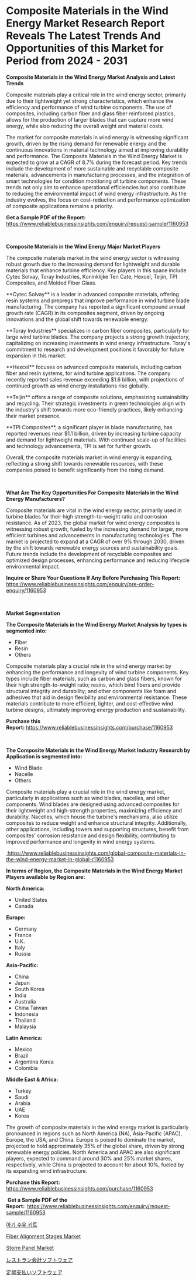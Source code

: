 <p><h1>Composite Materials in the Wind Energy Market Research Report Reveals The Latest Trends And Opportunities of this Market for Period from 2024 - 2031</h1></p><p><strong>Composite Materials in the Wind Energy Market Analysis and Latest Trends</strong></p>
<p><p>Composite materials play a critical role in the wind energy sector, primarily due to their lightweight yet strong characteristics, which enhance the efficiency and performance of wind turbine components. The use of composites, including carbon fiber and glass fiber reinforced plastics, allows for the production of larger blades that can capture more wind energy, while also reducing the overall weight and material costs.</p><p>The market for composite materials in wind energy is witnessing significant growth, driven by the rising demand for renewable energy and the continuous innovations in material technology aimed at improving durability and performance. The Composite Materials in the Wind Energy Market is expected to grow at a CAGR of 8.7% during the forecast period. Key trends include the development of more sustainable and recyclable composite materials, advancements in manufacturing processes, and the integration of smart technologies for condition monitoring of turbine components. These trends not only aim to enhance operational efficiencies but also contribute to reducing the environmental impact of wind energy infrastructure. As the industry evolves, the focus on cost-reduction and performance optimization of composite applications remains a priority.</p></p>
<p><strong>Get a Sample PDF of the Report:&nbsp;</strong> <a href="https://www.reliablebusinessinsights.com/enquiry/request-sample/1160953">https://www.reliablebusinessinsights.com/enquiry/request-sample/1160953</a></p>
<p>&nbsp;</p>
<p><strong>Composite Materials in the Wind Energy Major Market Players</strong></p>
<p><p>The composite materials market in the wind energy sector is witnessing robust growth due to the increasing demand for lightweight and durable materials that enhance turbine efficiency. Key players in this space include Cytec Solvay, Toray Industries, Koninklijke Ten Cate, Hexcel, Teijin, TPI Composites, and Molded Fiber Glass.</p><p>**Cytec Solvay** is a leader in advanced composite materials, offering resin systems and prepregs that improve performance in wind turbine blade manufacturing. The company has reported a significant compound annual growth rate (CAGR) in its composites segment, driven by ongoing innovations and the global shift towards renewable energy.</p><p>**Toray Industries** specializes in carbon fiber composites, particularly for large wind turbine blades. The company projects a strong growth trajectory, capitalizing on increasing investments in wind energy infrastructure. Toray's commitment to research and development positions it favorably for future expansion in this market.</p><p>**Hexcel** focuses on advanced composite materials, including carbon fiber and resin systems, for wind turbine applications. The company recently reported sales revenue exceeding $1.6 billion, with projections of continued growth as wind energy installations rise globally.</p><p>**Teijin** offers a range of composite solutions, emphasizing sustainability and recycling. Their strategic investments in green technologies align with the industry's shift towards more eco-friendly practices, likely enhancing their market presence.</p><p>**TPI Composites**, a significant player in blade manufacturing, has reported revenues near $1.1 billion, driven by increasing turbine capacity and demand for lightweight materials. With continued scale-up of facilities and technology advancements, TPI is set for further growth.</p><p>Overall, the composite materials market in wind energy is expanding, reflecting a strong shift towards renewable resources, with these companies poised to benefit significantly from the rising demand.</p></p>
<p>&nbsp;</p>
<p><strong>What Are The Key Opportunities For Composite Materials in the Wind Energy Manufacturers?</strong></p>
<p><p>Composite materials are vital in the wind energy sector, primarily used in turbine blades for their high strength-to-weight ratio and corrosion resistance. As of 2023, the global market for wind energy composites is witnessing robust growth, fueled by the increasing demand for larger, more efficient turbines and advancements in manufacturing technologies. The market is projected to expand at a CAGR of over 9% through 2030, driven by the shift towards renewable energy sources and sustainability goals. Future trends include the development of recyclable composites and optimized design processes, enhancing performance and reducing lifecycle environmental impact.</p></p>
<p><strong>Inquire or Share Your Questions If Any Before Purchasing This Report:</strong> <a href="https://www.reliablebusinessinsights.com/enquiry/pre-order-enquiry/1160953">https://www.reliablebusinessinsights.com/enquiry/pre-order-enquiry/1160953</a></p>
<p>&nbsp;</p>
<p><strong>Market Segmentation</strong></p>
<p><strong>The Composite Materials in the Wind Energy Market Analysis by types is segmented into:</strong></p>
<p><ul><li>Fiber</li><li>Resin</li><li>Others</li></ul></p>
<p><p>Composite materials play a crucial role in the wind energy market by enhancing the performance and longevity of wind turbine components. Key types include fiber materials, such as carbon and glass fibers, known for their high strength-to-weight ratio; resins, which bind fibers and provide structural integrity and durability; and other components like foam and adhesives that aid in design flexibility and environmental resistance. These materials contribute to more efficient, lighter, and cost-effective wind turbine designs, ultimately improving energy production and sustainability.</p></p>
<p><strong>Purchase this Report:&nbsp;</strong><a href="https://www.reliablebusinessinsights.com/purchase/1160953">https://www.reliablebusinessinsights.com/purchase/1160953</a></p>
<p>&nbsp;</p>
<p><strong>The Composite Materials in the Wind Energy Market Industry Research by Application is segmented into:</strong></p>
<p><ul><li>Wind Blade</li><li>Nacelle</li><li>Others</li></ul></p>
<p><p>Composite materials play a crucial role in the wind energy market, particularly in applications such as wind blades, nacelles, and other components. Wind blades are designed using advanced composites for their lightweight and high-strength properties, maximizing efficiency and durability. Nacelles, which house the turbine's mechanisms, also utilize composites to reduce weight and enhance structural integrity. Additionally, other applications, including towers and supporting structures, benefit from composites' corrosion resistance and design flexibility, contributing to improved performance and longevity in wind energy systems.</p></p>
<p><a href="https://www.reliablebusinessinsights.com/global-composite-materials-in-the-wind-energy-market-in-global-r1160953">&nbsp;https://www.reliablebusinessinsights.com/global-composite-materials-in-the-wind-energy-market-in-global-r1160953</a></p>
<p><strong>In terms of Region, the Composite Materials in the Wind Energy Market Players available by Region are:</strong></p>
<p>
    <p> <strong> North America: </strong>
        <ul>
            <li>United States</li>
            <li>Canada</li>
        </ul>
        </p> 
    <p> <strong> Europe: </strong>
        <ul>
            <li>Germany</li>
            <li>France</li>
            <li>U.K.</li>
            <li>Italy</li>
            <li>Russia</li>
        </ul>
        </p> 
    <p> <strong> Asia-Pacific: </strong>
        <ul>
            <li>China</li>
            <li>Japan</li>
            <li>South Korea</li>
            <li>India</li>
            <li>Australia</li>
            <li>China Taiwan</li>
            <li>Indonesia</li>
            <li>Thailand</li>
            <li>Malaysia</li>
        </ul>
        </p> 
    <p> <strong> Latin America: </strong>
        <ul>
            <li>Mexico</li>
            <li>Brazil</li>
            <li>Argentina Korea</li>
            <li>Colombia</li>
        </ul>
        </p> 
    <p> <strong> Middle East & Africa: </strong>
        <ul>
            <li>Turkey</li>
            <li>Saudi</li>
            <li>Arabia</li>
            <li>UAE</li>
            <li>Korea</li>
        </ul>
    </p>
    </p>
<p><p>The growth of composite materials in the wind energy market is particularly pronounced in regions such as North America (NA), Asia-Pacific (APAC), Europe, the USA, and China. Europe is poised to dominate the market, projected to hold approximately 35% of the global share, driven by strong renewable energy policies. North America and APAC are also significant players, expected to command around 30% and 25% market shares, respectively, while China is projected to account for about 10%, fueled by its expanding wind infrastructure.</p></p>
<p><strong>Purchase this Report: </strong><a href="https://www.reliablebusinessinsights.com/purchase/1160953">https://www.reliablebusinessinsights.com/purchase/1160953</a></p>
<p>&nbsp;<strong>Get a Sample PDF of the Report:&nbsp;&nbsp;</strong><a href="https://www.reliablebusinessinsights.com/enquiry/request-sample/1160953">https://www.reliablebusinessinsights.com/enquiry/request-sample/1160953</a></p>
<p><strong></strong></p>
<p><p><a href="https://medium.com/@macking460/baby-feeding-kits-market-%EC%9D%98-%EA%B8%80%EB%A1%9C%EB%B2%8C-%EC%8B%9C%EC%9E%A5-%EA%B0%9C%EC%9A%94%EB%8A%94-%EC%A0%84-%EC%84%B8%EA%B3%84-%EB%B0%8F-%EC%A3%BC%EC%9A%94-%EC%8B%9C%EC%9E%A5%EC%9D%98-%EC%82%B0%EC%97%85%EC%97%90-%EC%98%81%ED%96%A5%EC%9D%84-%EB%AF%B8%EC%B9%98%EB%8A%94-%EC%A3%BC%EC%9A%94-%ED%8A%B8%EB%A0%8C%EB%93%9C%EC%97%90-%EB%8C%80%ED%95%9C-%EB%8F%85%ED%8A%B9%ED%95%9C-%EA%B4%80%EC%A0%90%EC%9D%84-%EC%A0%9C%EA%B3%B5%ED%95%A9%EB%8B%88%EB%8B%A4-3dd1ea35dea1">아기 수유 키트</a></p><p><a href="https://www.linkedin.com/pulse/fiber-alignment-stages-market-size-growing-cagr-96-report-owhme?trackingId=OEFD2pmEQry8NQPQScw%2BOw%3D%3D">Fiber Alignment Stages Market</a></p><p><a href="https://www.linkedin.com/pulse/market-trends-global-storm-panel-forecast-analysis-2024-cr89c?trackingId=hU2nW%2Bq4TYuDRcu2I7mFZg%3D%3D">Storm Panel Market</a></p><p><a href="https://medium.com/@goldengate4/%E3%83%AC%E3%82%B9%E3%83%88%E3%83%A9%E3%83%B3%E4%BC%9A%E8%A8%88%E3%82%BD%E3%83%95%E3%83%88%E3%82%A6%E3%82%A7%E3%82%A2%E5%B8%82%E5%A0%B4%E3%81%AE%E5%8B%95%E5%90%91%E3%81%A8%E6%88%90%E9%95%B7%E8%A6%81%E5%9B%A0%E3%82%92%E5%88%86%E6%9E%90%E3%81%97-2024%E5%B9%B4%E3%81%8B%E3%82%892031%E5%B9%B4%E3%81%BE%E3%81%A7%E3%81%AE%E4%BA%88%E6%B8%AC%E3%82%92%E8%A1%8C%E3%81%84%E3%81%BE%E3%81%99-86fb40b1cf03">レストラン会計ソフトウェア</a></p><p><a href="https://medium.com/@goldengate4/%E5%AE%9A%E6%9C%9F%E6%94%AF%E6%89%95%E3%81%84%E3%82%BD%E3%83%95%E3%83%88%E3%82%A6%E3%82%A7%E3%82%A2%E5%B8%82%E5%A0%B4%E3%81%AE%E9%9D%A9%E5%91%BD-2024%E5%B9%B4-2031%E5%B9%B4-%E6%AC%A1%E3%81%AE10%E5%B9%B4%E9%96%93%E3%82%92%E5%BD%A2%E4%BD%9C%E3%82%8B%E5%B8%82%E5%A0%B4%E5%8B%95%E5%90%91-1a37880bc51e">定期支払いソフトウェア</a></p></p>